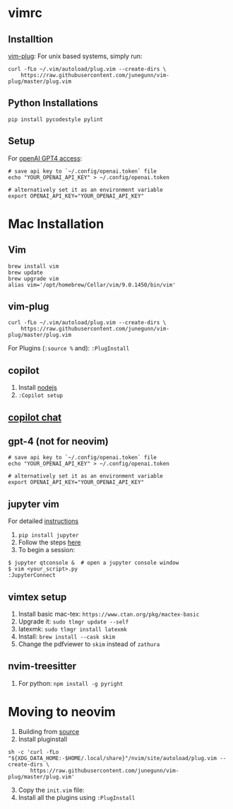 # vimrc

## Installtion

[vim-plug](https://github.com/junegunn/vim-plug): For unix based systems, simply run:
```
curl -fLo ~/.vim/autoload/plug.vim --create-dirs \
    https://raw.githubusercontent.com/junegunn/vim-plug/master/plug.vim
```

## Python Installations

```
pip install pycodestyle pylint
```

## Setup

For [openAI GPT4 access](https://github.com/madox2/vim-ai):
```
# save api key to `~/.config/openai.token` file
echo "YOUR_OPENAI_API_KEY" > ~/.config/openai.token

# alternatively set it as an environment variable
export OPENAI_API_KEY="YOUR_OPENAI_API_KEY"
```

# Mac Installation

## Vim

```
brew install vim
brew update
brew upgrade vim
alias vim='/opt/homebrew/Cellar/vim/9.0.1450/bin/vim'
```

## vim-plug

```
curl -fLo ~/.vim/autoload/plug.vim --create-dirs \
    https://raw.githubusercontent.com/junegunn/vim-plug/master/plug.vim
```

For Plugins (`:source %` and): `:PlugInstall`

## copilot

1. Install [nodejs](https://nodejs.org/en/download)
2. `:Copilot setup`

## [copilot chat](https://github.com/CopilotC-Nvim/CopilotChat.nvim)

## gpt-4 (not for neovim)

```
# save api key to `~/.config/openai.token` file
echo "YOUR_OPENAI_API_KEY" > ~/.config/openai.token

# alternatively set it as an environment variable
export OPENAI_API_KEY="YOUR_OPENAI_API_KEY"
```

## jupyter vim

For detailed [instructions](https://github.com/jupyter-vim/jupyter-vim)
1. `pip install jupyter`
2. Follow the steps [here](https://github.com/jupyter-vim/jupyter-vim?tab=readme-ov-file#jupyter-configuration)
3. To begin a session:
```
$ jupyter qtconsole &  # open a jupyter console window
$ vim <your_script>.py
:JupyterConnect
```

## vimtex setup

1. Install basic mac-tex: `https://www.ctan.org/pkg/mactex-basic`
2. Upgrade it: `sudo tlmgr update --self`
3. latexmk: `sudo tlmgr install latexmk`
4. Install: `brew install --cask skim`
4. Change the pdfviewer to `skim` instead of `zathura`

## nvim-treesitter
1. For python: `npm install -g pyright`




# Moving to neovim
1. Building from [source](https://github.com/neovim/neovim?tab=readme-ov-file#install-from-source)
2. Install pluginstall
```
sh -c 'curl -fLo "${XDG_DATA_HOME:-$HOME/.local/share}"/nvim/site/autoload/plug.vim --create-dirs \
       https://raw.githubusercontent.com/junegunn/vim-plug/master/plug.vim'
```
3. Copy the `init.vim` file:
4. Install all the plugins using `:PlugInstall`
